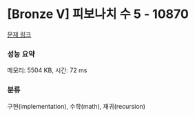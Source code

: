 # [Bronze V] 피보나치 수 5 - 10870 

[문제 링크](https://www.acmicpc.net/problem/10870) 

### 성능 요약

메모리: 5504 KB, 시간: 72 ms

### 분류

구현(implementation), 수학(math), 재귀(recursion)

